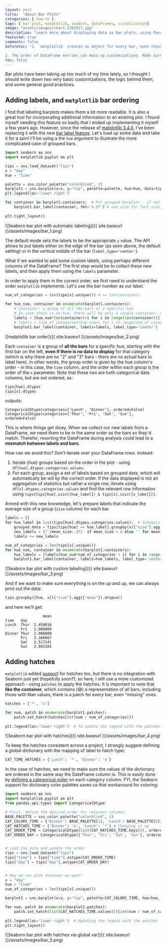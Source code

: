 ```yaml
---
layout: post
title:  "About Bar Plots"
categories: [ how-to ]
tags: [ bar plot, matplotlib, seaborn, dataframes, visualization]
image: "assets/images/chart-2785917.jpg"
description: "Learn more about displaying data as bar plots, using Pandas Dataframes and Seaborn."
featured: true
comments: false
beforetoc: "1. `matplotlib` creates an object for every bar, even those with missing values. 

2. The order of DataFrame entries can mess up customizations. Make sure to collect labels by iterating over the categories instead of the DataFrame, and use the same `hue` order when assigning hatches. For colors, Seaborn support allows to keep a dictionary, no order required."
toc: false
---
```

Bar plots have been taking up too much of my time lately, so I thought I should write down two very basic customizations, the logic behind them, and some general good practices.

## Adding labels, and `matplotlib` bar ordering
I find that labeling barplots makes them a lot more readable. It is also a great tool for incorporating additional information to an existing plot.
I found myself needing this feature so badly that I ended up implementing it myself a few years ago.
However, since the release of <a href="https://matplotlib.org/stable/users/prev_whats_new/whats_new_3.4.0.html" target="_blank">matplotlib 3.4.0</a>, I've been replacing it with the new <a href="https://matplotlib.org/stable/api/_as_gen/matplotlib.axes.Axes.bar_label.html" target="_blank">bar label feature</a>. 
Let's load up some data and take it for a spin! I'll be using a the `hue` argument to illustrate the more complicated case of grouped bars.

```python
import seaborn as sns
import matplotlib.pyplot as plt

tips = sns.load_dataset("tips")
x = "day"
hue = "time"

palette = sns.color_palette("colorblind", 2)
barplot1 = sns.barplot(x=x, y="tip", palette=palette, hue=hue, data=tips, ci=None)
plt.legend(loc='lower right')

for container in barplot1.containers:  # For grouped barplots - if not using "hue", there is a single container
    barplot1.bar_label(container, fmt='%.2f') # use size for font size, color for, well, color...
    
plt.tight_layout()
```

![Seaborn bar plot with automatic labeling]({{ site.baseurl }}/assets/images/bar_1.png)

The default mode sets the labels to be the appropriate `y` value. The API allows to put labels either on the edge of the bar (as seen above, the default setting) or in the vertical middle of the bar (`label_type='center'`).

What if we wanted to add some custom labels, using perhaps different columns of the DataFrame? 
The first step would be to collect these new labels, and then apply them using the `labels` parameter.
<!--As I mentioned in a <a href="{{ site.baseurl }}{{page.previous.url}}" target="_blank">previous post</a>, customizations relies heavily on the order of your DataFrame, and that is also true in this case. -->
In order to apply them in the correct order, we first need to understand the order `matplotlib` implements. Let's use the bar number as our label.  

```python
num_of_categories = len(tips[x].unique()) # == len(container)
    
for hue_num, container in enumerate(barplot1.containers): 
    # Container: a group of all the bars of a specific hue
    # In case there is no hue, there will be only a single container: num_of_categories == 1
    labels = [hue_num*len(container)+i for i in range(len(container))]
    # labels = [num_of_categories*hue_num+i for i in range(num_of_categories)] # Alternative
    barplot1.bar_label(container, labels=labels, label_type='center')
```
![matplotlib bar order]({{ site.baseurl }}/assets/images/bar_2.png)

Each `container` is a group of **all the bars** for a specific hue, starting with the first bar on the left, **even if there is no data to display** for that category (which is why there are no "2" and "3" bars - there are no actual bars to label here). 
In other words, the group order is given by the hue column's order - in this case, the `time` column, and the order within each group is the order of the `x` parameter.
Note that these two are both categorical data columns, but are not ordered, as:

```python
tips[hue].dtypes
tips[x].dtypes
```

outputs:
```
CategoricalDtype(categories=['Lunch', 'Dinner'], ordered=False)
CategoricalDtype(categories=['Thur', 'Fri', 'Sat', 'Sun'], ordered=False)
```

This is where things get dicey. 
When we collect our new labels from a DataFrame, we need them to be in the same order as the bars so they'd match. Therefor, resorting the DataFrame during analysis could lead to a **mismatch between labels and bars**.

How can we avoid this? Don't iterate over your DataFrame rows. Instead:
1. Iterate (hue) groups based on the order in the plot - using `df[hue].dtypes.categories.values`.
2. For each group, assign a set of labels based on grouped data, which will automatically be will by the correct order. If the data displayed is not an aggregation of statistics but rather a single row, iterate using `df[x].dtypes.categories.values` and find the relevant row information using `tips[tips[hue].isin([hue_label]) & tips[x].isin([x_label])]`.

<!--I will note that I always encourge <a href="{{ site.baseurl }}{{page.previous.url}}" target="_blank">defining an order on the DataFrame</a> - this way, we can sort the data based on the `hue` and `x` columns when need be, and get the desired order.-->

Armed with this new knowledge, let's prepare labels that indicate the average size of a group (`size` column) for each bar. 

```python
labels = []
for hue_label in list(tips[hue].dtypes.categories.values):  # Category list defines the order
    grouped_data = tips[tips[hue] == hue_label].groupby(x)["size"].agg({"mean"})
    new_labels = [f'{mean_size:.2f}' if mean_size > 0 else '' for mean_size in list(grouped_data['mean'].values)]
    labels += new_labels

num_of_categories = len(tips[x].unique())
for hue_num, container in enumerate(barplot1.containers):
    hue_labels = [labels[hue_num*num_of_categories + i] for i in range(num_of_categories)]
    barplot1.bar_label(container, labels=hue_labels, label_type='center', color='white')
```

![Seaborn bar plot with custom labeling]({{ site.baseurl }}/assets/images/bar_3.png)

And if we want to make sure everything is on the up and up, we can always print out the data:
```python
tips.groupby([hue, x])["size"].agg({"mean"}).dropna()
```

and here we'll get:
```
                 mean
time   day           
Lunch  Thur  2.459016
       Fri   2.000000
Dinner Thur  2.000000
       Fri   2.166667
       Sat   2.517241
       Sun   2.842105
```


## Adding hatches

`matplotlib` added <a href="https://matplotlib.org/stable/api/_as_gen/matplotlib.axes.Axes.bar.html#matplotlib.axes.Axes.bar" target="_blank">support</a> for hatches too, but there is no integration with Seaborn just yet (hopefully soon?), so here, I still use a more customized approach - using `patches` to apply the hatches.
It is important to note that <b>like the container</b>, which contains (:sweat_smile:) a representation of all bars, including those with Nan values, there is a patch for every bar, even "missing" ones.

```python
hatches = ['*', 'o']

for num, patch in enumerate(barplot1.patches): 
    patch.set_hatch(hatches[int(num / num_of_categories)])  
    
plt.legend(loc='lower right')  # To update the legend with the patches 
```
![Seaborn bar plot with hatches]({{ site.baseurl }}/assets/images/bar_4.png)

To keep the hatches consistent across a project, I strongly suggest defining a global dictionary with the mapping of label to hatch type:
 
```python
CAT_TIME_HATCHES = {'Lunch': '*', 'Dinner': 'o'}
```

In the case of hatches, we need to make sure the values of the dictionary are ordered in the same way the DataFrame column is.
This is easily done by <a href="{{ site.baseurl }}{{page.previous.url}}" target="_blank">defining a categorical order</a> on each category column.
FYI, the Seaborn support for dictionary color palettes saves us that workaround for coloring:

 
```python
import seaborn as sns
import matplotlib.pyplot as plt
from pandas.api.types import CategoricalDtype

# First, define the desired order for relevant columns
BASE_PALETTE = sns.color_palette("colorblind", 2)
CAT_COLORS_TIME = {'Dinner': BASE_PALETTE[1], 'Lunch': BASE_PALETTE[0]} # The order doesn't matter
CAT_HATCHES_TIME = {'Dinner': 'o', 'Lunch': '*'} # Changing it up
CAT_ORDER_TIME = CategoricalDtype(list(CAT_HATCHES_TIME.keys()), ordered=True)
CAT_ORDER_DAY = CategoricalDtype(['Thur', 'Fri', 'Sat', 'Sun'], ordered=True)


# Load the data and update the order
tips = sns.load_dataset("tips")
tips["time"] = tips["time"].astype(CAT_ORDER_TIME)  
tips["day"] = tips["day"].astype(CAT_ORDER_DAY)  


# Now we can plot whatever we want!
x = "day"
hue = "time"
num_of_categories = len(tips[x].unique())

barplot2 = sns.barplot(x=x, y="tip", palette=CAT_COLORS_TIME, hue=hue, data=tips, ci=None)

for num, patch in enumerate(barplot2.patches): 
    patch.set_hatch(list(CAT_HATCHES_TIME.values())[int(num / num_of_categories)])  
    
plt.legend(loc='lower right')  # Updating the legend with the patches 
plt.tight_layout()
```

![Seaborn bar plot with hatches via global var]({{ site.baseurl }}/assets/images/bar_5.png)
